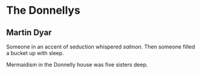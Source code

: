# The Donnellys
## Martin Dyar
Someone in an accent of seduction whispered _salmon_.
Then someone filled a bucket up with sleep.

Mermaidism in the Donnelly house
was five sisters deep.